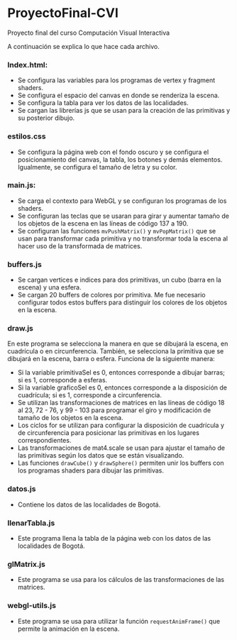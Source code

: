 # ProyectoFinal-CVI
Proyecto final del curso Computación Visual Interactiva

A continuación se explica lo que hace cada archivo.

### Index.html:

- Se configura las variables para los programas de vertex y fragment shaders.
- Se configura el espacio del canvas en donde se renderiza la escena.
- Se configura la tabla para ver los datos de las localidades. 
- Se cargan las librerías js que se usan para la creación de las primitivas y su posterior dibujo.

### estilos.css

- Se configura la página web con el fondo oscuro y  se configura el posicionamiento del canvas, la tabla, los botones y demás elementos. Igualmente, se configura el tamaño de letra y su color.

### main.js:

- Se carga el contexto para WebGL y se configuran los programas de los shaders.
- Se configuran las teclas que se usaran para girar y aumentar tamaño de los objetos de la escena en las líneas de código 137 a 190.
- Se configuran las funciones `mvPushMatrix()` y `mvPopMatrix()` que se usan para transformar cada primitiva y no transformar toda la escena al hacer uso de la transformada de matrices.

### buffers.js

- Se cargan vertices e indices para dos primitivas, un cubo (barra en la escena) y una esfera.
- Se cargan 20 buffers de colores por primitiva. Me fue necesario configurar todos estos buffers para distinguir los colores de los objetos en la escena.

### draw.js

En este programa se selecciona la manera en que se dibujará la escena, en cuadrícula o en circunferencia. También, se selecciona la primitiva que se dibujará en la escena, barra o esfera. Funciona de la siguiente manera:

- Si la variable primitivaSel es 0, entonces corresponde a dibujar barras; si es 1, corresponde a esferas.
- Si la variable graficoSel es 0,  entonces corresponde a la disposición de cuadrícula; si es 1, corresponde a circunferencia.
- Se utilizan las transformaciones de matrices en las líneas de código 18 al 23, 72 - 76, y 99 - 103 para programar el giro y modificación de tamaño de los objetos en la escena. 
- Los ciclos for se utilizan para configurar la disposición de cuadrícula y de circunferencia para posicionar las primitivas en los lugares correspondientes.
- Las transformaciones de mat4.scale se usan para ajustar el tamaño de las primitivas según los datos que se están visualizando.
- Las funciones `drawCube()` y `drawSphere()` permiten unir los buffers con los programas shaders para dibujar las primitivas. 

### datos.js

- Contiene los datos de las localidades de Bogotá.

### llenarTabla.js

- Este programa llena la tabla de la página web con los datos de las localidades de Bogotá.

### glMatrix.js

- Este programa se usa para los cálculos de las transformaciones de las matrices.

### webgl-utils.js

- Este programa se usa para utilizar la función `requestAnimFrame()` que permite la animación en la escena.
